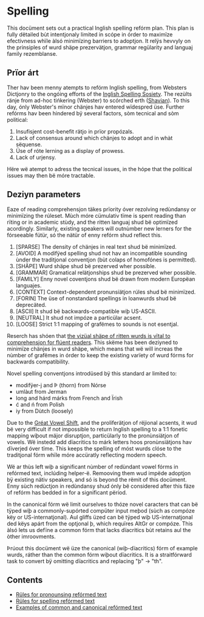# Spelling

This docüment sets out a practical Inglish spelling refórm plan. This plan is fully dëtailed bùt intentjonaly limited in scópe in órder to maximïze efectivness whïle àlsó minimïzing barriers to adoptjon. It relÿs hevvyly on the prinsiples of wurd shäpe prezervätjon, grammar regülarity and languaj family rezemblanse.

## Prïor árt

Ther hav been menny atempts to refórm Inglish spelling, from Websters Dictjonry to the ongóing efforts of the [Inglish Spelling Sosiety](https://spellingsociety.org). The rezùlts ränje from ad-hoc tińkering (Webster) to scórched erth ([Shavian](https://en.wikipedia.org/wiki/Shavian_alphabet)). To this day, ónly Webster's mïnor chänjes hav entered wïdespred üse. Further refórms hav been hindered bÿ several factors, sòm tecnical and sòm political:

1. Insufisjent cost-benefit rätjo in prïor propózals.
1. Lack of consensus around which chänjes to adopt and in whàt sëquense.
1. Üse of róte lerning as a display of prowess.
1. Lack of urjensy.

Hëre wë atempt to adress the tecnical issues, in the hópe that the political issues may then bë móre tractable.

## Deziyn parameters

Eaze of reading comprehensjon täkes prïority óver rezolving redùndansy or minimïzing the rúleset. Mùch móre cümulativ tïme is spent reading than rïting or in academic stùdy, and the ritten languaj shud bë optimïzed acordingly. Similarly, existing speakers will outnùmber new lerners for the fórseeable fütür, só the nätür of enny refórm shud reflect this.

1. [SPARSE] The density of chänjes in real text shud bë minimïzed.
1. [AVOID] A modifÿed spelling shud not hav an incompatible sounding ùnder the traditjonal conventjon (bùt colaps of homofónes is permitted).
1. [SHÄPE] Wurd shäpe shud bë prezerved wher possible.
1. [GRAMMAR] Gramatical relätjonships shud be prezerved wher possible.
1. [FAMILY] Enny novel coventjons shud bë drawn from modern Europëan languajes.
1. [CONTEXT] Context-dependent pronunsiätjon rúles shud bë minimïzed.
1. [FORIN] The üse of nonstandard spellings in loanwurds shud bë deprecäted.
1. [ASCII] It shud bë backwards-compatible wiþ US-ASCII.
1. [NEUTRAL] It shud not impóze a particülar acsent.
1. [LOOSE] Strict 1:1 mapping of grafëmes to sounds is not esentjal.

Reserch has shóen that [the vizüal shäpe of ritten wurds is vïtal to comprehensjon for flúent readers](https://www.dummies.com/education/language-arts/speed-reading/how-recognizing-the-shapes-of-words-aids-speed-reading/). This skëme has been deziyned to minimïze chänjes in wurd shäpe, which means that wë will increas the nùmber of grafëmes in órder to keep the existing varïety of wurd fórms for backwards compatibility.

Novel spelling conventjons introdüsed bÿ this standard ar limited to:

* modifÿer-j and Þ (thorn) from Nórse
* umlàut from Jerman
* long and hárd márks from French and Ïrish
* ć and ń from Polish
* iy from Dùtch (loosely)

Due to the [Gréat Vowel Shift](https://en.wikipedia.org/wiki/Great_Vowel_Shift), and the proliferätjon of rëjional acsents, it wud bë very difficult if not impossible to return Inglish spelling to a 1:1 fonetic mapping wiþout mäjor disruptjon, particülarly to the pronùnsiätjon of vowels. Wë instedd add dïacritics to márk letters hoos pronùnsiätjons hav dïverjed óver tïme. This keeps the spelling of móst wurds clóse to the traditjonal fórm whïle móre accüratly reflecting modern speech.

Wë ar thùs left wiþ a significant nùmber of redùndant vowel fórms in refórmed text, inclúding helper-ë. Remooving them wud impëde adoptjon bÿ existing nätiv speakers, and só is beyond the rëmit of this docüment. Enny sùch redùctjon in redùndansy shud ónly bë considered after this fäze of refórm has bedded in for a significant përiod.

In the canonical fórm wë limit ourselves to thóze novel caracters that can bë tÿped wiþ a commonly-supórted compüter input meþod (sùch as compóze këy or US-internatjonal). Aul gliffs üzed can bë tÿped wiþ US-internatjonal ded këys apárt from the optjonal þ, which requïres AltGr or compóze. This àlsó lets us defïne a common fórm that lacks dïacritics bùt retains aul the òther imroovments.

Þrúout this docüment wë üze the canonical (wiþ-dïacritics) fórm of example wurds, ráther than the common fórm wiþout dïacritics. It is a straitfórward task to convert bÿ omitting dïacritics and replacing "þ" → "th".

## Contents

* [Rüles for pronounsing refórmed text](pronunsiation-rules.md)
* [Rüles for spelling refórmed text](spelling-rules.md)
* [Examples of common and canonical refórmed text](spelling-examples.md)
